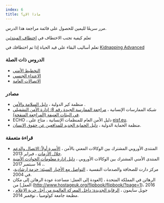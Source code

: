 ```yaml
---
index: 6
title: ماذا الان؟
---
```

مرر سريعًا لليمين للحصول على قائمة مراجعة هذا الدرس.

تعلم كيفية تجنب الاختطاف في [اختطاف المبتدئين](umbrella://incident-response/kidnapping/beginner)

تعلم أساليب البقاء على قيد الحياة إذا تم اختطافك في [Kidnapping Advanced](umbrella://incident-response/kidnapping/advanced)

### الدروس ذات الصلة

*   [التخطيط الأمني](umbrella://assess-your-risk/security-planning)
*   [الاعتداء الجنسي](umbrella://incident-response/sexual-assault)
*   [الاتصالات العامة](umbrella://work/public-communications)

### مصادر

*   منظمة كير الدولية ، [دليل السلامة والأمن](https://www.eisf.eu/wp-content/uploads/2014/09/0614-Macpherson-2004-CARE-International-Safety-and-Security-Handbook.pdf) .
*   شبكة الممارسات الإنسانية ، [مراجعة الممارسة الجيدة رقم 8: إدارة الأمن التشغيلي في البيئات العنيفة (المراجعة المنقحة)](http://odihpn.org/wp-content/uploads/2010/11/GPR_8_revised2.pdf).
*   ECHO ، دليل الأمن العام للمنظمات الإنسانية ، متاح على [eisf.eu](https://www.eisf.eu/library/generic-security-guide-for-humanitarian-organisations/).
*   منظمة الحماية الدولية ، [دليل الحماية الجديد للمدافعين عن حقوق الإنسان](https://www.protectioninternational.org/en/node/1106).

### قراءة متعمقة

*   المنتدى الأوروبي المشترك بين الوكالات المعني بالأمن ، [الأسرة أولاً: الاتصال والدعم خلال الأزمات](https://www.eisf.eu/wp-content/uploads/2013/02/1141-Davidson-2013-Family-First-Liaison-and-Support-During-a-Crisis-2.pdf) ، فبراير 2013.
*   المنتدى الأمني المشترك بين الوكالات الأوروبي ، [دليل إدارة معلومات الحوادث الأمنية](https://www.eisf.eu/library/security-incident-information-management-handbook/) ، 14 سبتمبر 2017.
*   مركز دارت للصحافة والصدمات النفسية ، [التواصل مع الأخبار السيئة: حزمة إرشادية](https://dartcenter.org/sites/default/files/breaking_bad_news_0.pdf)، في 2004.
*   الرهائن في المملكة المتحدة ، [العودة إلى العمل: مساعدة عودة الرهائن إلى مكان العمل]  من (http://www.hostageuk.org/flipbook/flipbook/?page=1)، 2016
*   جويل سايمون ، [الرقابة الجديدة: داخل المعركة العالمية من أجل حرية الإعلام](https://cup.columbia.edu/book/the-new-censorship/9780231160643) ، مطبعة جامعة كولومبيا ، نوفمبر 2014.